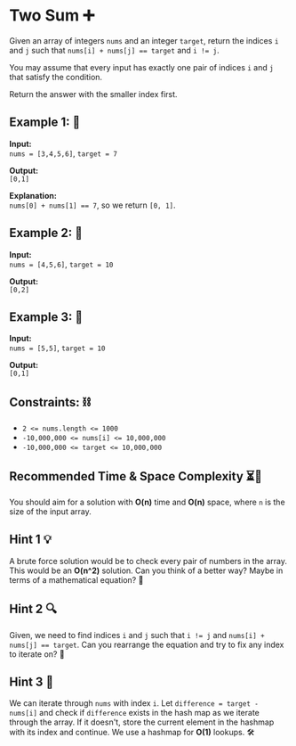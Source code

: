 # Two Sum ➕

Given an array of integers `nums` and an integer `target`, return the indices `i` and `j` such that `nums[i] + nums[j] == target` and `i != j`.

You may assume that every input has exactly one pair of indices `i` and `j` that satisfy the condition.

Return the answer with the smaller index first.

## Example 1: 🧩

**Input:**  
`nums = [3,4,5,6]`, `target = 7`

**Output:**  
`[0,1]`

**Explanation:**  
`nums[0] + nums[1] == 7`, so we return `[0, 1]`.

## Example 2: 🎯

**Input:**  
`nums = [4,5,6]`, `target = 10`

**Output:**  
`[0,2]`

## Example 3: 🎯

**Input:**  
`nums = [5,5]`, `target = 10`

**Output:**  
`[0,1]`

## Constraints: ⛓️

- `2 <= nums.length <= 1000`
- `-10,000,000 <= nums[i] <= 10,000,000`
- `-10,000,000 <= target <= 10,000,000`

## Recommended Time & Space Complexity ⏳💾

You should aim for a solution with **O(n)** time and **O(n)** space, where `n` is the size of the input array.

## Hint 1 💡

A brute force solution would be to check every pair of numbers in the array. This would be an **O(n^2)** solution. Can you think of a better way? Maybe in terms of a mathematical equation? 🧠

## Hint 2 🔍

Given, we need to find indices `i` and `j` such that `i != j` and `nums[i] + nums[j] == target`. Can you rearrange the equation and try to fix any index to iterate on? 🤔

## Hint 3 🎯

We can iterate through `nums` with index `i`. Let `difference = target - nums[i]` and check if `difference` exists in the hash map as we iterate through the array. If it doesn't, store the current element in the hashmap with its index and continue. We use a hashmap for **O(1)** lookups. 🛠️
